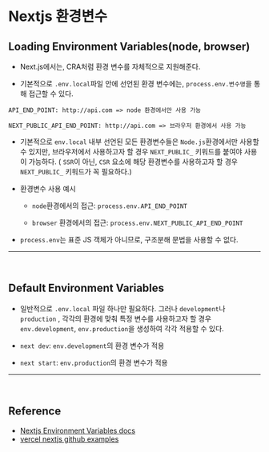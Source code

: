 # Nextjs 환경변수

## Loading Environment Variables(node, browser)

- Next.js에서는, CRA처럼 환경 변수를 자체적으로 지원해준다.

- 기본적으로 `.env.local`파일 안에 선언된 환경 변수에는, `process.env.변수명`을 통해 접근할 수 있다.

```env.local
API_END_POINT: http://api.com => node 환경에서만 사용 가능

NEXT_PUBLIC_API_END_POINT: http://api.com => 브라우저 환경에서 사용 가능
```

- 기본적으로 `env.local` 내부 선언된 모든 환경변수들은 `Node.js`환경에서만 사용할 수 있지만, 브라우저에서 사용하고자 할 경우 `NEXT_PUBLIC_` 키워드를 붙여야 사용이 가능하다. ( `SSR`이 아닌, `CSR` 요소에 해당 환경변수를 사용하고자 할 경우 `NEXT_PUBLIC_` 키워드가 꼭 필요하다.)
- 환경변수 사용 예시

  - `node`환경에서의 접근: `process.env.API_END_POINT`

  - `browser` 환경에서의 접근: `process.env.NEXT_PUBLIC_API_END_POINT`

- `process.env`는 표준 JS 객체가 아니므로, 구조분해 문법을 사용할 수 없다.

---

<br />

## Default Environment Variables

- 일반적으로 `.env.local` 파일 하나만 필요하다. 그러나 `development`나 `production`
  , 각각의 환경에 맞춰 특정 변수를 사용하고자 할 경우 `env.development`, `env.production`을 생성하여 각각 적용할 수 있다.

- `next dev`: `env.development`의 환경 변수가 적용

- `next start`: `env.production`의 환경 변수가 적용

---

<br />

## Reference

- [Nextjs Environment Variables docs](https://nextjs.org/docs/basic-features/environment-variables#loading-environment-variables)
- [vercel nextjs github examples](https://github.com/vercel/next.js/tree/canary/examples/environment-variables)
